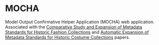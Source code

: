 # MOCHA

Model Output Confirmative Helper Application (MOCHA) web application. Associated with the [Comparative Study and Expansion of Metadata Standards for Historic Fashion Collections](https://online.vraweb.org/index.php/vrab/article/view/228) and [Automatic Expansion of Metadata Standards for Historic Costume Collections](https://publishing.escholarship.umassmed.edu/jeslib/article/id/845/) papers.
